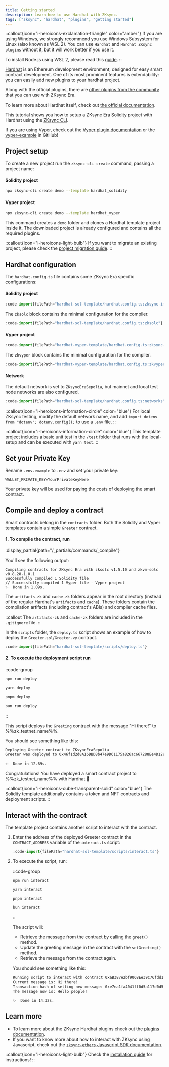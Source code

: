 ```yaml
---
title: Getting started
description: Learn how to use Hardhat with ZKsync.
tags: ["zksync", "hardhat", "plugins", "getting started"]
---
```


::callout{icon="i-heroicons-exclamation-triangle" color="amber"}
If you are using Windows, we strongly recommend you use Windows Subsystem for Linux (also known as WSL 2).
You can use `Hardhat` and `Hardhat ZKsync plugins` without it, but it will work better if you use it.

To install Node.js using WSL 2, please read this [guide](https://learn.microsoft.com/en-us/windows/dev-environment/javascript/nodejs-on-wsl).
::

[Hardhat](https://hardhat.org) is an Ethereum development environment, designed for easy smart contract development.
One of its most prominent features is extendability: you can easily add new plugins to your hardhat project.

Along with the official plugins, there are [other plugins from the community](/zksync-era/tooling/hardhat/plugins/other-plugins) that you can use with
ZKsync Era.

To learn more about Hardhat itself, check out [the official documentation](https://hardhat.org/getting-started/).

This tutorial shows you how to setup a ZKsync Era Solidity project with Hardhat using the [ZKsync CLI](/zksync-era/tooling/zksync-cli).

If you are using Vyper, check out the [Vyper plugin documentation](/zksync-era/tooling/hardhat/plugins/hardhat-zksync-vyper)
or the [vyper-example](%%zk_git_repo_hardhat-zksync%%/tree/main/examples/vyper-example) in GitHub!

## Project setup

To create a new project run the `zksync-cli create` command, passing a project name:

#### Solidity project

```sh
npx zksync-cli create demo --template hardhat_solidity
```

#### Vyper project

```sh
npx zksync-cli create demo --template hardhat_vyper
```

This command creates a `demo` folder and clones a Hardhat template project inside it.
The downloaded project is already configured and contains all the required plugins.

::callout{icon="i-heroicons-light-bulb"}
If you want to migrate an existing project, please check the [project migration guide](/zksync-era/tooling/hardhat/guides/migrating-to-zksync).
::

## Hardhat configuration

The `hardhat.config.ts` file contains some ZKsync Era specific configurations:

#### Solidity project

```ts
:code-import{filePath="hardhat-sol-template/hardhat.config.ts:zksync-import"}
```

The `zksolc` block contains the minimal configuration for the compiler.

```ts
:code-import{filePath="hardhat-sol-template/hardhat.config.ts:zksolc"}
```

#### Vyper project

```ts
:code-import{filePath="hardhat-vyper-template/hardhat.config.ts:zksync-vyper-import"}
```

The `zkvyper` block contains the minimal configuration for the compiler.

```ts
:code-import{filePath="hardhat-vyper-template/hardhat.config.ts:zkvyper"}
```

#### Network

The default network is set to `ZKsyncEraSepolia`, but mainnet and local test node networks are also configured.

```ts
:code-import{filePath="hardhat-sol-template/hardhat.config.ts:networks"}
```

::callout{icon="i-heroicons-information-circle" color="blue"}
For local ZKsync testing, modify the default network name, and
add `import dotenv from "dotenv"; dotenv.config();` to use a `.env` file.
::

::callout{icon="i-heroicons-information-circle" color="blue"}
This template project includes a basic unit test in the `/test` folder that runs with the local-setup and can be executed with `yarn test`.
::

## Set your Private Key

Rename `.env.example` to `.env` and set your private key:

```text
WALLET_PRIVATE_KEY=YourPrivateKeyHere
```

Your private key will be used for paying the costs of deploying the smart contract.

## Compile and deploy a contract

Smart contracts belong in the `contracts` folder. Both the Solidity and Vyper templates contain a simple `Greeter` contract.

#### 1. To compile the contract, run

:display_partial{path="/_partials/commands/_compile"}

You'll see the following output:

```text
Compiling contracts for ZKsync Era with zksolc v1.5.10 and zkvm-solc v0.8.28-1.0.1
Successfully compiled 1 Solidity file
// Successfully compiled 1 Vyper file - Vyper project
✨  Done in 1.09s.
```

The `artifacts-zk` and `cache-zk` folders appear in the root directory (instead of the regular Hardhat's `artifacts` and `cache`).
These folders contain the compilation artifacts (including contract's ABIs) and compiler cache files.

::callout
The `artifacts-zk` and `cache-zk` folders are included in the `.gitignore` file.
::

In the `scripts` folder, the `deploy.ts` script shows an example of how to deploy the `Greeter.sol`/`Greeter.vy` contract.

```ts
:code-import{filePath="hardhat-sol-template/scripts/deploy.ts"}
```

#### 2. To execute the deployment script run

::code-group

```bash [npm]
npm run deploy
```

```bash [yarn]
yarn deploy
```

```bash [pnpm]
pnpm deploy
```

```bash [bun]
bun run deploy
```

::

This script deploys the `Greeting` contract with the message "Hi there!" to %%zk_testnet_name%%.

You should see something like this:

```bash
Deploying Greeter contract to ZKsyncEraSepolia
Greeter was deployed to 0x46f1d2d8A16DBD8b47e9D61175a826ac667288Be4D1293a22E8

✨  Done in 12.69s.
```

Congratulations! You have deployed a smart contract project to %%zk_testnet_name%% with Hardhat 🎉

::callout{icon="i-heroicons-cube-transparent-solid" color="blue"}
The Solidity template additionally contains a token and NFT contracts and deployment scripts.
::

## Interact with the contract

The template project contains another script to interact with the contract.

1. Enter the address of the deployed Greeter contract in the `CONTRACT_ADDRESS` variable of the `interact.ts` script:

    ```ts [interact.ts]
    :code-import{filePath="hardhat-sol-template/scripts/interact.ts"}
    ```

1. To execute the script, run:

    ::code-group

    ```bash [npm]
    npm run interact
    ```

    ```bash [yarn]
    yarn interact
    ```

    ```bash [pnpm]
    pnpm interact
    ```

    ```bash [bun]
    bun interact
    ```

    ::

    The script will:

    - Retrieve the message from the contract by calling the `greet()` method.
    - Update the greeting message in the contract with the `setGreeting()` method.
    - Retrieve the message from the contract again.

    You should see something like this:

    ```bash
    Running script to interact with contract 0xaB387e2bf9068Ee39C76fdd16F80b2078Ff73F3D
    Current message is: Hi there!
    Transaction hash of setting new message: 0xe7ea1fa4041ff0d5a117d0d53c8d8934c4a9e1f4730f58ca2bae7389f428fbf2
    The message now is: Hello people!

    ✨  Done in 14.32s.
    ```

## Learn more

- To learn more about the ZKsync Hardhat plugins check out the [plugins documentation](/zksync-era/tooling/hardhat/guides/getting-started).
- If you want to know more about how to interact with ZKsync using Javascript,
check out the [`zksync-ethers` Javascript SDK documentation](https://sdk.zksync.io/js/ethers).

::callout{icon="i-heroicons-light-bulb"}
Check the [installation guide](/zksync-era/tooling/hardhat/installation) for instructions!
::
